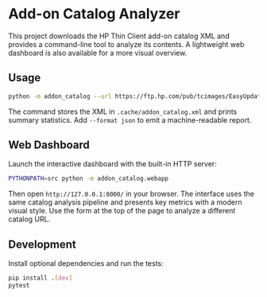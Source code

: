 # Add-on Catalog Analyzer

This project downloads the HP Thin Client add-on catalog XML and provides a
command-line tool to analyze its contents. A lightweight web dashboard is also
available for a more visual overview.

## Usage

```bash
python -m addon_catalog --url https://ftp.hp.com/pub/tcimages/EasyUpdate/Images/addoncatalog.xml
```

The command stores the XML in `.cache/addon_catalog.xml` and prints summary
statistics. Add `--format json` to emit a machine-readable report.

## Web Dashboard

Launch the interactive dashboard with the built-in HTTP server:

```bash
PYTHONPATH=src python -m addon_catalog.webapp
```

Then open `http://127.0.0.1:8000/` in your browser. The interface uses the
same catalog analysis pipeline and presents key metrics with a modern visual
style. Use the form at the top of the page to analyze a different catalog URL.

## Development

Install optional dependencies and run the tests:

```bash
pip install .[dev]
pytest
```
